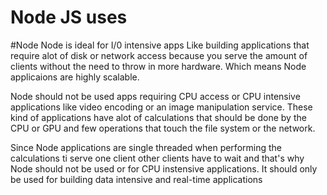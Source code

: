 # Node JS uses
#Node
Node is ideal for I/0 intensive apps 
Like building applications that require alot of disk or network access
because you serve the amount of clients without the need to throw in more hardware. Which means Node applicaions are highly scalable.

Node should not be used apps requiring CPU access or CPU intensive applications like video encoding or an image manipulation service. These kind of applications have alot of calculations that should be done by the CPU or GPU and few operations that touch the file system or the network.

Since Node applications are single threaded when performing the calculations ti serve one client other clients have to wait and that's why Node should not be used or for CPU instensive applications. It should only be used for building data intensive and real-time applications